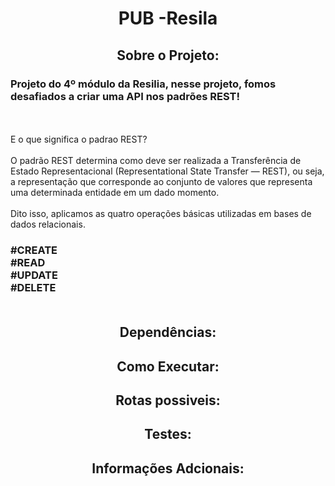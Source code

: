 <h1 align="center">PUB -Resila</h1>

<div id=sobre></div>
<h2 align="center">Sobre o Projeto:</h2>

<p align="center">
<h3>Projeto do 4º módulo da Resilia, nesse projeto, fomos desafiados a criar uma API nos padrões REST!</h3><br><br>
E o que significa o padrao REST?<br><br>
O padrão REST determina como deve ser realizada a Transferência de Estado Representacional (Representational State Transfer — REST), ou seja, a representação que corresponde ao conjunto de valores que representa uma determinada entidade em um dado momento.<br><br>
Dito isso, aplicamos as quatro operações básicas utilizadas em bases de dados relacionais.<br>
</p>
<h3>
#CREATE<br>
#READ<br>
#UPDATE<br>
#DELETE<br><br>
</h3>

<div id=dependencias></div>
<h2 align="center">Dependências:</h2>

<p align="center">

</p>

<div id=execuçao></div>
<h2 align="center">Como Executar:</h2>

<p align="center">

</p>

<div id=rotas></div>
<h2 align="center">Rotas possiveis:</h2>

<p align="center">

</p>

<div id=testes></div>
<h2 align="center">Testes:</h2>

<p align="center">

</p>

<div id=ferramentas></div>
<h2 align="center">Informações Adcionais:</h2>

<p align="center">

</p>
